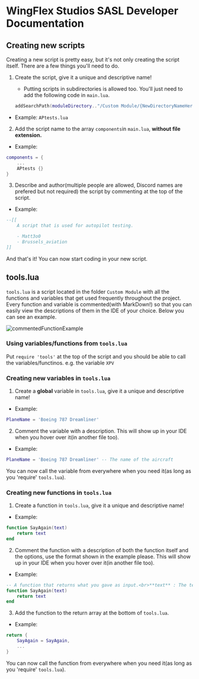# WingFlex Studios SASL Developer Documentation

## **Creating new scripts**
Creating a new script is pretty easy, but it's not only creating the script itself. There are a few things you'll need to do.

1. Create the script, give it a unique and descriptive name!

    - Putting scripts in subdirectories is allowed too. You'll just need to add the following code in `main.lua`.
    ```lua
    addSearchPath(moduleDirectory.."/Custom Module/{NewDirectoryNameHere}")
    ```
- Example: `APtests.lua`
    

2. Add the script name to the array `components`in `main.lua`, **without file extension.**
- Example:
```lua
components = {
    ...
    APtests {}
}
```
3. Describe and author(multiple people are allowed, Discord names are prefered but not required) the script by commenting at the top of the script.
- Example: 
```lua
--[[
    A script that is used for autopilot testing.

    - Matt3o0
    - Brussels_aviation
]]
```

And that's it! You can now start coding in your new script.

## **tools.lua**

`tools.lua` is a script located in the folder `Custom Module` with all the functions and variables that get used frequently throughout the project. Every function and variable is commented(with MarkDown!) so that you can easily view the descriptions of them in the IDE of your choice. Below you can see an example.

![commentedFunctionExample](https://cdn.discordapp.com/attachments/1054156349568729139/1065010908717395999/image.png)

### **Using variables/functions from `tools.lua`**

Put `require 'tools'` at the top of the script and you should be able to call the variables/functinos.  e.g. the variable `XPV`


### **Creating new variables in `tools.lua`**

1. Create a **global** variable in `tools.lua`, give it a unique and descriptive name!

- Example:
```lua
PlaneName = 'Boeing 787 Dreamliner'
```
2. Comment the variable with a description. This will show up in your IDE when you hover over it(in another file too).
- Example:
```lua
PlaneName = 'Boeing 787 Dreamliner' -- The name of the aircraft
```

You can now call the variable from everywhere when you need it(as long as you 'require' `tools.lua`).

### **Creating new functions in `tools.lua`**

1. Create a function in `tools.lua`, give it a unique and descriptive name!

- Example:
```lua
function SayAgain(text)
    return text
end
```
2. Comment the function with a description of both the function itself and the options, use the format shown in the example please. This will show up in your IDE when you hover over it(in another file too).

- Example:
```lua
-- A function that returns what you gave as input.<br>**text** : The text you want to return.
function SayAgain(text)
    return text
end
```

3. Add the function to the return array at the bottom of `tools.lua`.

- Example:
```lua
return {
    SayAgain = SayAgain,
    ...
}
```

You can now call the function from everywhere when you need it(as long as you 'require' `tools.lua`).


